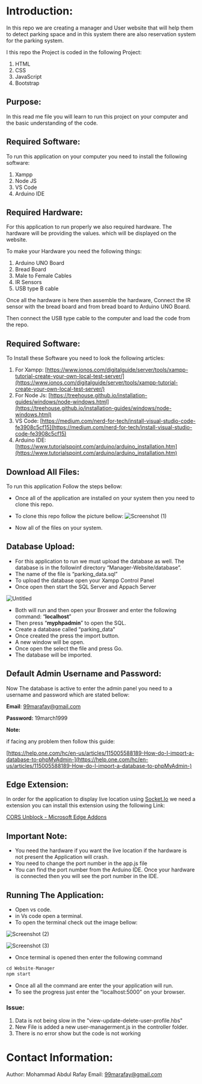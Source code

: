 # Introduction:

In this repo we are creating a manager and User website that will help them to detect parking space and in this system there are also reservation system for the parking system. 

I this  repo the Project is coded in the following Project:

1. HTML 
2. CSS
3. JavaScript
4. Bootstrap

## Purpose:

In this read me file you will learn to run this project on your computer and the basic understanding of the code. 

## Required Software:

To run this application on your computer you need to install the following software:

1. Xampp
2. Node JS 
3. VS Code
4. Arduino IDE 

## Required Hardware:

For this application to run properly we also required hardware. The hardware will be providing the values. which will be displayed on the website.

To make your Hardware you need the following things:

1. Arduino UNO Board
2. Bread Board
3. Male to Female Cables
4. IR Sensors
5. USB type B cable

Once all the hardware is here then assemble the hardware, Connect the IR sensor with the bread board and from bread board to Arduino  UNO Board.

Then connect the USB type cable to the computer and load the code from the repo.

## Required Software:

To Install these Software you need to look the following articles:

1. For Xampp:  [https://www.ionos.com/digitalguide/server/tools/xampp-tutorial-create-your-own-local-test-server/](https://www.ionos.com/digitalguide/server/tools/xampp-tutorial-create-your-own-local-test-server/)
2. For Node Js:  [https://treehouse.github.io/installation-guides/windows/node-windows.html](https://treehouse.github.io/installation-guides/windows/node-windows.html)
3. VS Code: [https://medium.com/nerd-for-tech/install-visual-studio-code-fe3908c5cf15](https://medium.com/nerd-for-tech/install-visual-studio-code-fe3908c5cf15)
4. Arduino IDE: [https://www.tutorialspoint.com/arduino/arduino_installation.htm](https://www.tutorialspoint.com/arduino/arduino_installation.htm) 

## Download All Files:

To run this application Follow the steps bellow:

- Once all of the application are installed on your system then you need to clone this repo.
- To clone this repo follow the picture bellow:
![Screenshot (1)](https://user-images.githubusercontent.com/82662797/160491518-e6a9df94-e284-42ed-936d-1673861583e7.png)


- Now all of the files on your system.

## Database Upload:

- For this application to run we must upload the database as well. The database is in the followinf directory “Manager-Website/database”.
- The name of the file is “parking_data.sql”
- To upload the database open your Xampp Control Panel
- Once open then start the SQL Server and Appach Server

![Untitled](https://user-images.githubusercontent.com/82662797/160491553-375927e3-027e-4c20-87df-9ff04b678f3f.png)


- Both will run and then open your Broswer and enter the following command: “**localhost**”
- Then press “**myphpadmin**” to open the SQL.
- Create a database called “parking_data”
- Once created the press the import button.
- A new window will be open.
- Once open the select the file and press Go.
- The database will be imported.

## Default Admin Username and Password:

Now The database is active to enter the admin panel you need to a username and password which are stated bellow:

**Email**: 99marafay@gmail.com

**Password:** 19march1999

**Note:**

if facing any problem then follow this guide:

[https://help.one.com/hc/en-us/articles/115005588189-How-do-I-import-a-database-to-phpMyAdmin-](https://help.one.com/hc/en-us/articles/115005588189-How-do-I-import-a-database-to-phpMyAdmin-)

## E**dge Extension:**

In order for the application to display live location using [Socket.Io](http://Socket.Io) we need a extension you can install this extension using the following Link:

[CORS Unblock - Microsoft Edge Addons](https://microsoftedge.microsoft.com/addons/detail/cors-unblock/hkjklmhkbkdhlgnnfbbcihcajofmjgbh)

## Important Note:

- You need the hardware if you want the live location if the hardware is not present the Application will crash.
- You need to change the port number in the app.js file
- You can find the port number from the Arduino IDE. Once your hardware is connected then you will see the port number in the IDE.


## Running The Application:

- Open vs code.
- in Vs code open a terminal.
- To open the terminal check out the image bellow:

![Screenshot (2)](https://user-images.githubusercontent.com/82662797/160491598-834af0ef-f9da-4c9e-af2a-a586e1dfc263.png)

![Screenshot (3)](https://user-images.githubusercontent.com/82662797/160491609-50c219cc-5091-4ddf-8899-7ae50710b47f.png)



- Once terminal is opened then enter the following command

```jsx
cd Website-Manager
npm start
```

- Once all all the command are enter the your application will run.
- To see the progress just enter the “localhost:5000” on your browser.

### Issue:
1. Data is not being slow in the "view-update-delete-user-profile.hbs"
2. New File is added a new user-managerment.js in the controller folder. 
3. There is no error show but the code is not working


# Contact Information:
Author: Mohammad Abdul Rafay
Email: 99marafay@gmail.com
